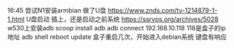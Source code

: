 16:45 尝试N1安装armbian
做了U盘 https://www.znds.com/tv-1214879-1-1.html
U盘启动
	插上，还是启动之前系统
	https://ssrvps.org/archives/5028
	w530上安装adb
		scoop install adb
	adb connect 192.168.10.118
		118是盒子的ip地址
	adb shell reboot update
	盒子重启几次，开始进入debian系统
	键盘有响应
	
	
